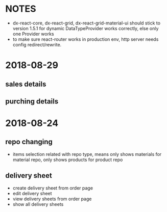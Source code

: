 # NOTES
+ dx-react-core, dx-react-grid, dx-react-grid-material-ui should stick to version 1.5.1 for dynamic DataTypeProvider works correctly, else only one Provider works
+ to make sure react-router works in production env, http server needs config redirect/rewrite.


# 2018-08-29
## sales details

## purching details


# 2018-08-24
## repo changing
+ items selection related with repo type, means only shows materials for material repo, only shows products for product repo

## delivery sheet
+ create delivery sheet from order page
+ edit delivery sheet
+ view delivery sheets from order page
+ show all delivery sheets
